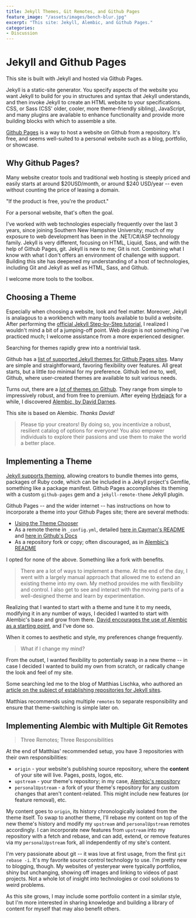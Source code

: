 ```yaml
---
title: Jekyll Themes, Git Remotes, and Github Pages
feature_image: "/assets/images/bench-blur.jpg"
excerpt: "This site: Jekyll, Alembic, and Github Pages."
categories:
- Discussion
---
```


# Jekyll and Github Pages

This site is built with Jekyll and hosted via Github Pages.

Jekyll is a static-site generator. You specify aspects of the website you want Jekyll to build for you in structures and syntax that Jekyll understands, and then invoke Jekyll to create an HTML website to your specifications. CSS, or Sass (CSS' older, cooler, more theme-friendly sibling), JavaScript, and many plugins are available to enhance functionality and provide more building blocks with which to assemble a site.

[Github Pages](https://pages.github.com/) is a way to host a website on Github from a repository. It's free, and seems well-suited to a personal website such as a blog, portfolio, or showcase.

## Why Github Pages?

Many website creator tools and traditional web hosting is steeply priced and easily starts at around  $20USD/month, or around $240 USD/year -- even without counting the price of leasing a domain.

"If the product is free, you're the product."

For a personal website, that's often the goal.

I've worked with web technologies especially frequently over the last 3 years, since joining Southern New Hampshire University; much of my exposure to web development has been in the .NET/C#/ASP technology family. Jekyll is very different, focusing on HTML, Liquid, Sass, and with the help of Github Pages, git. Jekyll is new to me; Git is not. Combining what I know with what I don't offers an environment of challenge with support. Building this site has deepened my understanding of a host of technologies, including Git and Jekyll as well as HTML, Sass, and Github.

I welcome more tools to the toolbox.

## Choosing a Theme

Especially when choosing a website, look and feel matter. Moreover, Jekyll is analagous to a workbench with many tools available to build a website. After performing the [official Jekyll Step-by-Step tutorial](https://jekyllrb.com/docs/step-by-step/01-setup/), I realized I wouldn't mind a bit of a jumping-off point. Web *design* is not something I've practiced much; I welcome assistance from a more experienced designer.

Searching for themes rapidly grew into a nontrivial task.

Github has a [list of supported Jekyll themes for Github Pages sites](https://pages.github.com/themes/). Many are simple and straightforward, favoring flexibility over features. All great starts, but a little *too* minimal for my preference. Github led me to, well, Github, where user-created themes are available to suit various needs.

Turns out, there are a [*lot* of themes on Github](https://github.com/topics/jekyll-theme). They range from simple to impressively robust, and from free to premium. After eyeing [Hydejack](https://github.com/hydecorp/hydejack) for a while, I discovered [Alembic, by David Darnes](https://github.com/daviddarnes/alembic).

This site is based on Alembic. *Thanks David!*

>Please tip your creators! By doing so, you incentivize a robust, resilient catalog of options for everyone! You also empower individuals to explore their passions and use them to make the world a better place.

## Implementing a Theme

[Jekyll supports theming](https://jekyllrb.com/docs/themes/), allowing creators to bundle themes into gems, packages of Ruby code, which can be included in a Jekyll project's Gemfile, something like a package manifest. Github Pages accomplishes its theming with a custom `github-pages` gem and a `jekyll-remote-theme` Jekyll plugin.

Github Pages -- and the wider internet -- has instructions on how to incorporate a theme into your Github Pages site; there are several methods:
- [Using the Theme Chooser](https://docs.github.com/en/pages/getting-started-with-github-pages/adding-a-theme-to-your-github-pages-site-with-the-theme-chooser)
- As a remote theme in `_config.yml`, detailed [here in Cayman's README](https://github.com/pages-themes/cayman#usage) and [here in Github's Docs](https://docs.github.com/en/pages/setting-up-a-github-pages-site-with-jekyll/adding-a-theme-to-your-github-pages-site-using-jekyll)
- As a repository fork or copy; often discouraged, as in [Alembic's README](https://github.com/daviddarnes/alembic#as-a-boilerplate--fork)

I opted for none of the above. Something like a fork with benefits.

>There are a lot of ways to implement a theme. At the end of the day, I went with a largely manual approach that allowed me to extend an existing theme into my own. My method provides me with flexibility and control. I also get to see and interact with the moving parts of a well-designed theme and learn by experimentation.

Realizing that I wanted to start with a theme and tune it to my needs, modifying it in any number of ways, I decided I wanted to start with Alembic's base and grow from there. [David encourages the use of Alembic as a starting point](https://github.com/daviddarnes/alembic#about), and I've done so.

When it comes to aesthetic and style, my preferences change frequently. 

>What if I change my mind?

From the outset, I wanted flexibility to potentially swap in a new theme -- in case I decided I wanted to build my own from scratch, or radically change the look and feel of my site.

Some searching led me to the blog of Matthias Lischka, who authored an [article on the subject of establishing repositories for Jekyll sites](https://matthiaslischka.at/2018/12/03/github-jekyll-best-practice/). 

Matthias recommends using multiple `remotes` to separate responsibility and ensure that theme-switching is simple later on.

## Implementing Alembic with Multiple Git Remotes

>Three Remotes; Three Responsibilities

At the end of Matthias' recommended setup, you have 3 repositories with their own responsibilities:
- `origin` - your website's publishing source repository, where the **content** of your site will live. Pages, posts, logos, etc.
- `upstream` - your theme's repository; in my case, [Alembic's repository](https://github.com/daviddarnes/alembic)
- `personalUpstream` - a fork of your theme's repository for any custom changes that aren't content-related. This might include new features (or feature removal), etc.

My content goes to `origin`, its history chronologically isolated from the theme itself. To swap to another theme, I'll rebase my content on top of the new theme's history and modify my `upstream` and `personalUpstream` remotes accordingly. I can incorporate new features from `upstream` into my repository with a fetch and rebase, and can add, extend, or remove features via my `personalUpstream` fork, all independently of my site's content.

I'm very passionate about git -- it was love at first usage, from the first `git rebase -i`. It's my favorite source control technology to use. I'm pretty new to blogging, though. My websites of yesteryear were typically portfolios, shiny but unchanging, showing off images and linking to videos of past projects. Not a whole lot of insight into technologies or cool solutions to weird problems.

As this site grows, I may include some portfolio content in a similar style, but I'm more interested in sharing knowledge and building a library of content for myself that may also benefit others.
